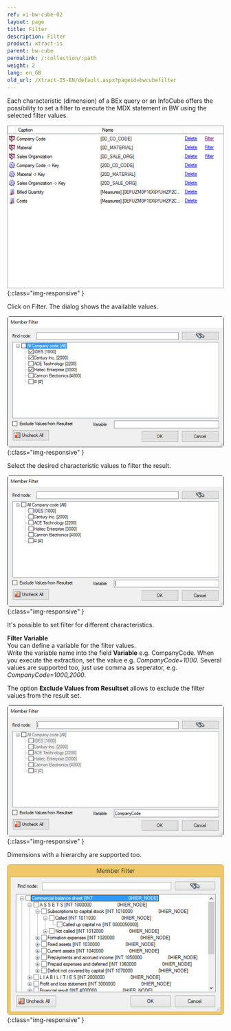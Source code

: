 ```yaml
---
ref: xi-bw-cube-02
layout: page
title: Filter
description: Filter
product: xtract-is
parent: bw-cube
permalink: /:collection/:path
weight: 2
lang: en_GB
old_url: /Xtract-IS-EN/default.aspx?pageid=bwcubefilter
---
```


Each characteristic (dimension) of a BEx query or an InfoCube offers the possibility to set a filter to execute the MDX statement in BW using the selected filter values.

![BWCube-Filter-01](/img/content/BWCube-Filter-01.png){:class="img-responsive" }

Click on Filter. The dialog shows the available values. 

![BWCube-Filter-02](/img/content/BWCube-Filter-02.png){:class="img-responsive" }

Select the desired characteristic values to filter the result.  

![BWCube-Filter-03](/img/content/BWCube-Filter-03.png){:class="img-responsive" }

It's possible to set filter for different characteristics.  

**Filter Variable**<br>
You can define a variable for the filter values.  
Write the variable name into the field **Variable** e.g. CompanyCode.
When you execute the extraction, set the value e.g. *CompanyCode=1000*.
Several values are supported too, just use comma as seperator, e.g. *CompanyCode=1000,2000*.

The option **Exclude Values from Resultset** allows to exclude the filter values from the result set. 

![BWCube-Filter-03-a](/img/content/BWCube-Filter-03-a.png){:class="img-responsive" } 

Dimensions with a hierarchy are supported too. 

![BWCube_Hierarchy](/img/content/BWCube_Hierarchy.png){:class="img-responsive" } 